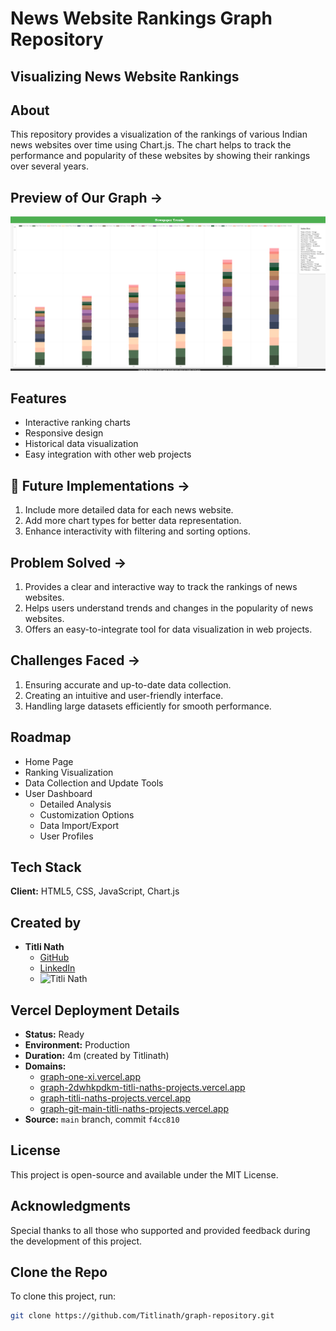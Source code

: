 # News Website Rankings Graph Repository

## Visualizing News Website Rankings

## About
This repository provides a visualization of the rankings of various Indian news websites over time using Chart.js. The chart helps to track the performance and popularity of these websites by showing their rankings over several years.

## Preview of Our Graph ->
![Graph](https://github.com/Titlinath/graph/blob/main/GraphnewsSite.png)

## Features

- Interactive ranking charts
- Responsive design
- Historical data visualization
- Easy integration with other web projects

## 🚀 Future Implementations ->
1. Include more detailed data for each news website.
2. Add more chart types for better data representation.
3. Enhance interactivity with filtering and sorting options.

## Problem Solved ->
1. Provides a clear and interactive way to track the rankings of news websites.
2. Helps users understand trends and changes in the popularity of news websites.
3. Offers an easy-to-integrate tool for data visualization in web projects.

## Challenges Faced ->
1. Ensuring accurate and up-to-date data collection.
2. Creating an intuitive and user-friendly interface.
3. Handling large datasets efficiently for smooth performance.

## Roadmap

- Home Page
- Ranking Visualization
- Data Collection and Update Tools
- User Dashboard
  - Detailed Analysis
  - Customization Options
  - Data Import/Export
  - User Profiles

## Tech Stack

**Client:** HTML5, CSS, JavaScript, Chart.js

## Created by

- **Titli Nath**
  - [GitHub](https://github.com/Titlinath)
  - [LinkedIn](https://www.linkedin.com/in/titli-nath-a976b7249/)
  - ![Titli Nath](https://media.licdn.com/dms/image/D4D03AQFYV7V8hCIuxQ/profile-displayphoto-shrink_400_400/0/1714921499772?e=1725494400&v=beta&t=jDICCZL9a8pdA21sqv0tfc0bL5KrwFrwnj01VZmCN_w)

## Vercel Deployment Details

- **Status:** Ready
- **Environment:** Production
- **Duration:** 4m (created by Titlinath)
- **Domains:**
  - [graph-one-xi.vercel.app](https://graph-one-xi.vercel.app)
  - [graph-2dwhkpdkm-titli-naths-projects.vercel.app](https://graph-2dwhkpdkm-titli-naths-projects.vercel.app)
  - [graph-titli-naths-projects.vercel.app](https://graph-titli-naths-projects.vercel.app/)
  - [graph-git-main-titli-naths-projects.vercel.app](https://graph-git-main-titli-naths-projects.vercel.app/)
- **Source:** `main` branch, commit `f4cc810`

## License
This project is open-source and available under the MIT License.

## Acknowledgments
Special thanks to all those who supported and provided feedback during the development of this project.

## Clone the Repo
To clone this project, run:

```bash
git clone https://github.com/Titlinath/graph-repository.git
